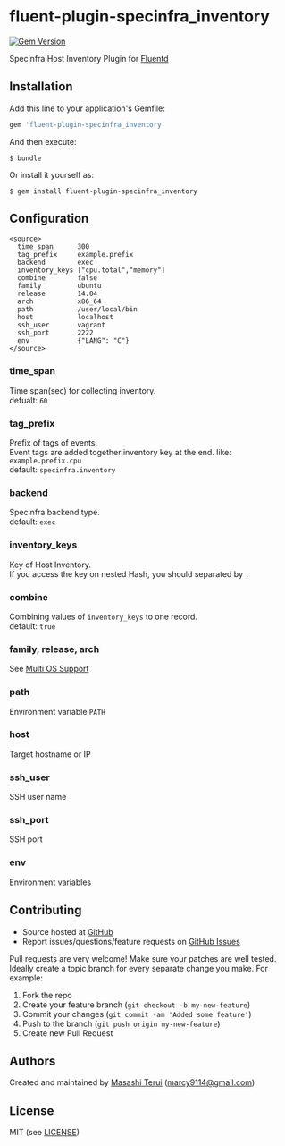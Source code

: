 # fluent-plugin-specinfra_inventory
[![Gem Version](https://badge.fury.io/rb/fluent-plugin-specinfra_inventory.svg)](http://badge.fury.io/rb/fluent-plugin-specinfra_inventory)

Specinfra Host Inventory Plugin for [Fluentd](http://github.com/fluent/fluentd)

## Installation

Add this line to your application's Gemfile:

```ruby
gem 'fluent-plugin-specinfra_inventory'
```

And then execute:

    $ bundle

Or install it yourself as:

    $ gem install fluent-plugin-specinfra_inventory

## Configuration

```
<source>
  time_span      300
  tag_prefix     example.prefix
  backend        exec
  inventory_keys ["cpu.total","memory"]
  combine        false
  family         ubuntu
  release        14.04
  arch           x86_64
  path           /user/local/bin
  host           localhost
  ssh_user       vagrant
  ssh_port       2222
  env            {"LANG": "C"}
</source>
```

### time_span
Time span(sec) for collecting inventory.  
defualt: `60`

### tag_prefix
Prefix of tags of events.  
Event tags are added together inventory key at the end. like: `example.prefix.cpu`  
default: `specinfra.inventory`

### backend
Specinfra backend type.  
default: `exec`

### inventory_keys
Key of Host Inventory.  
If you access the key on nested Hash, you should separated by `.`

### combine
Combining values of `inventory_keys` to one record.  
default: `true`

### family, release, arch
See [Multi OS Support](http://serverspec.org/tutorial.html)

### path
Environment variable `PATH`

### host
Target hostname or IP

### ssh_user
SSH user name

### ssh_port
SSH port

### env
Environment variables

## Contributing

* Source hosted at [GitHub][repo]
* Report issues/questions/feature requests on [GitHub Issues][issues]

Pull requests are very welcome! Make sure your patches are well tested.
Ideally create a topic branch for every separate change you make. For
example:

1. Fork the repo
2. Create your feature branch (`git checkout -b my-new-feature`)
3. Commit your changes (`git commit -am 'Added some feature'`)
4. Push to the branch (`git push origin my-new-feature`)
5. Create new Pull Request

## Authors

Created and maintained by [Masashi Terui][author] (<marcy9114@gmail.com>)

## License

MIT (see [LICENSE][license])

[author]:           https://github.com/marcy-terui
[issues]:           https://github.com/marcy-terui/fluent-plugin-specinfra_inventory/issues
[license]:          https://github.com/marcy-terui/fluent-plugin-specinfra_inventory/blob/master/LICENSE.txt
[repo]:             https://github.com/marcy-terui/fluent-plugin-specinfra_inventory
